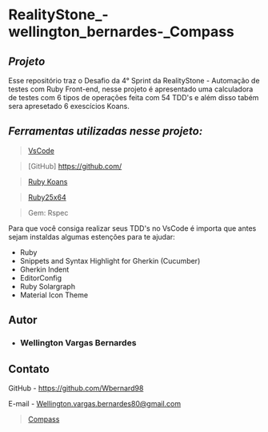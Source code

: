 # RealityStone_-wellington_bernardes-_Compass
## *Projeto*

Esse repositório traz o Desafio da 4° Sprint da RealityStone - Automação de testes com Ruby Front-end, nesse projeto é apresentado uma calculadora de testes com 6 tipos de operações feita com 54 TDD's e além disso tabém sera apresetado 6 exescícios Koans. 

##  *Ferramentas utilizadas nesse projeto:*

>[VsCode](https://code.visualstudio.com/) 

>[GitHub]
>https://github.com/

>[Ruby Koans](http://rubykoans.com/)

>[Ruby25x64](https://rubyinstaller.org/downloads/)

>Gem: Rspec

Para que você consiga realizar seus TDD's no VsCode é importa que antes sejam instaldas algumas estenções para te ajudar:

* Ruby
* Snippets and Syntax Highlight for Gherkin (Cucumber)
* Gherkin Indent
* EditorConfig
* Ruby Solargraph
* Material Icon Theme 



## Autor

* ### Wellington Vargas Bernardes

## Contato

GitHub - https://github.com/Wbernard98

E-mail - Wellington.vargas.bernardes80@gmail.com

>[Compass](https://compass.uol/)
